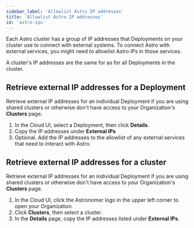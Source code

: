 ```yaml
---
sidebar_label: 'Allowlist Astro IP addresses'
title: 'Allowlist Astro IP addresses'
id: 'astro-ips'
---
```


Each Astro cluster has a group of IP addresses that Deployments on your cluster use to connect with external systems. To connect Astro with external services, you might need to allowlist Astro IPs in those services. 

A cluster's IP addresses are the same for as for all Deployments in the cluster.

## Retrieve external IP addresses for a Deployment

Retrieve external IP addresses for an individual Deployment if you are using shared clusters or otherwise don't have access to your Organization's **Clusters** page.

1. In the Cloud UI, select a Deployment, then click **Details**.
2. Copy the IP addresses under **External IPs**
3. Optional. Add the IP addresses to the allowlist of any external services that need to interact with Astro. 

## Retrieve external IP addresses for a cluster

Retrieve external IP addresses for an individual Deployment if you are using shared clusters or otherwise don't have access to your Organization's **Clusters** page.

1. In the Cloud UI, click the Astronomer logo in the upper left corner to open your Organization.
2. Click **Clusters**, then select a cluster.
3. In the **Details** page, copy the IP addresses listed under **External IPs**.
